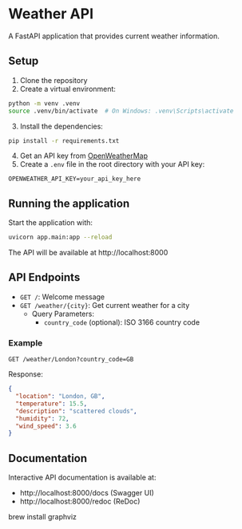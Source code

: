 # Weather API

A FastAPI application that provides current weather information.

## Setup

1. Clone the repository
2. Create a virtual environment:
```bash
python -m venv .venv
source .venv/bin/activate  # On Windows: .venv\Scripts\activate
```

3. Install the dependencies:
```bash
pip install -r requirements.txt
```

4. Get an API key from [OpenWeatherMap](https://openweathermap.org/api)
5. Create a `.env` file in the root directory with your API key:
```
OPENWEATHER_API_KEY=your_api_key_here
```

## Running the application

Start the application with:
```bash
uvicorn app.main:app --reload
```

The API will be available at http://localhost:8000

## API Endpoints

- `GET /`: Welcome message
- `GET /weather/{city}`: Get current weather for a city
  - Query Parameters:
    - `country_code` (optional): ISO 3166 country code

### Example

```
GET /weather/London?country_code=GB
```

Response:
```json
{
  "location": "London, GB",
  "temperature": 15.5,
  "description": "scattered clouds",
  "humidity": 72,
  "wind_speed": 3.6
}
```

## Documentation

Interactive API documentation is available at:
- http://localhost:8000/docs (Swagger UI)
- http://localhost:8000/redoc (ReDoc)


brew install graphviz